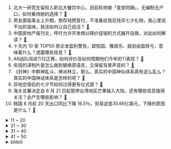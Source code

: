 1. 北大一研究生留校入职北大餐饮中心，目前轮岗做「食堂阿姨」，无编制无户口，如何看待她的选择？ [:link:](https://www.zhihu.com/question/617910442)
2. 男友面临事业上升期，想存钱攒首付，不准备给我花钱买七夕礼物，我心里说不出的滋味，我该如何让自己自洽？ [:link:](https://www.zhihu.com/question/617745810)
3. 中国房地产报刊文，呼吁允许开发商以降价促销的方式展开自救，对此如何解读？ [:link:](https://www.zhihu.com/question/618392209)
4. 十天内 10 家 TOP50 房企发盈利警告，碧桂园、雅居乐、路劲由盈转亏，意味着什么？透露哪些信息？ [:link:](https://www.zhihu.com/question/618390988)
5. AR战队闯进Ti12正赛，如何评价及如何预期他们今年的Ti表现？ [:link:](https://www.zhihu.com/question/618448661)
6. 央视的译制片是怎么做到替换原语言，又保留背景声音的？ [:link:](https://www.zhihu.com/question/617127810)
7. 《封神》中群神乱斗、神派林立，那么，真实的中国神仙体系真有这么乱么？真实的中国神话体系是怎样的呢？ [:link:](https://www.zhihu.com/question/618258499)
8. 异地恋情侣的七夕节如何过得更有仪式感？ [:link:](https://www.zhihu.com/question/614078672)
9. 海关总署决定自 8 月 21 日起暂停台湾地区芒果输入大陆，还有哪些信息值得关注？会产生哪些影响？ [:link:](https://www.zhihu.com/question/618381078)
10. 韩国 8 月前 20 天出口同比下降 16.5％，贸易逆差35.66亿美元，下降的原因是什么？ [:link:](https://www.zhihu.com/question/618347699)
<details>
<summary>11 ~ 20</summary>

11. 乌克兰就接收F16战机取得重大突破，相关细节你怎么看？ [:link:](https://www.zhihu.com/question/618344442)
12. 如果《英雄联盟》一个英雄，血量无限，但是没有升级属性成长，没有技能，不能出装备，强度如何? [:link:](https://www.zhihu.com/question/615005930)
13. 记者揭秘缅北偷渡者的黑监狱「卡院」，「这里为了钱没有任何底线」，关于境外网赌电诈还有哪些信息值得注意？ [:link:](https://www.zhihu.com/question/618368991)
14. 为什么洗碗机只是喷水却能洗干净？ [:link:](https://www.zhihu.com/question/617346278)
15. 8 月 21 日上海机场、白云机场双双逼近跌停，证代称运营正常，不清楚怎么回事，哪些信息值得关注？ [:link:](https://www.zhihu.com/question/618368044)
16. 不夜城可以有很多，为什么西安大唐不夜城难以被复制？ [:link:](https://www.zhihu.com/question/617593249)
17. 央行和财政部酝酿第四轮债务置换方案，超 2 万亿债务限额空间打开，有哪些信息值得关注？ [:link:](https://www.zhihu.com/question/618364156)
18. 24届秋招会更严峻吗？ [:link:](https://www.zhihu.com/question/614023332)
19. 工资降低后，你最先降低了哪种消费？ [:link:](https://www.zhihu.com/question/609669003)
20. 为七夕约会特地买了一身新衣服，男友却嫌我浪费钱，遇到「扫兴型性格」的对象怎么办？ [:link:](https://www.zhihu.com/question/617928143)
</details>
<details>
<summary>21 ~ 30</summary>

21. 同部门的同事说，他不在乎这份工作坐等被裁，现在副业是工资的两倍，有点嫉妒怎么办？ [:link:](https://www.zhihu.com/question/617182483)
22. Faker 职业生涯第八次参加全球总决赛，你觉得 S13 全球总决赛 T1 能取得什么样的成绩？ [:link:](https://www.zhihu.com/question/618383152)
23. 如何评价赵本山、宋小宝主演的古装喜剧《鹊刀门传奇》？ [:link:](https://www.zhihu.com/question/617937437)
24. 刚到事业单位入职报道，领导将我拉入了工作群是否应该主动添加所有人的微信？ [:link:](https://www.zhihu.com/question/617241870)
25. 同人作品需要尊重原作角色性格吗？ [:link:](https://www.zhihu.com/question/618199154)
26. 2023 年还有人在用苹果 6S 吗？6S 究竟强在哪？ [:link:](https://www.zhihu.com/question/617172791)
27. 野球场是不是有中投就够用了? [:link:](https://www.zhihu.com/question/618130474)
28. 对于晕车的人来说，有哪些神器对缓解症状特别管用？ [:link:](https://www.zhihu.com/question/617601571)
29. 坚持 5 公里跑一年后，你收获了什么？ [:link:](https://www.zhihu.com/question/616778085)
30. 西班牙成为历史上第二个男女足都夺得世界杯的国家，欧洲足球强国引领世界女足格局，有哪些值得思考学习？ [:link:](https://www.zhihu.com/question/618284445)
</details>
<details>
<summary>31 ~ 40</summary>

31. 有哪些看起来「不太体面」，但很赚钱的兼职副业？ [:link:](https://www.zhihu.com/question/616762622)
32. 程序员空闲时间应该继续卷技术，还是找其他副业？ [:link:](https://www.zhihu.com/question/613975022)
33. 夜间骑自行车能给些建议吗？ [:link:](https://www.zhihu.com/question/617571703)
34. 多家头部公募基金公司、券商资管发布「自购」公告，如何解读？哪些信息值得关注？ [:link:](https://www.zhihu.com/question/618392020)
35. 《原神》中大部分角色的养成路线都是固定的，那养成乐趣到底在哪里？ [:link:](https://www.zhihu.com/question/573628419)
36. 手机存储选择24GB内存还是选择1TB闪存，哪个更能满足当代大学生的日常使用需求？ [:link:](https://www.zhihu.com/question/618353645)
37. 为什么说洗碗机是新职人的厨房「新宠」？ [:link:](https://www.zhihu.com/question/616665800)
38. 曼联官方声明「格林伍德将离队，他犯了错正为此承担责任」，曼联为何这么做，格林伍德将会去哪里？ [:link:](https://www.zhihu.com/question/618481143)
39. 顾天之输光赌资后又被「内幕消息」诱惑借贷投资虚拟货币，《孤注一掷》中的套路到底是赌博还是诈骗？ [:link:](https://www.zhihu.com/question/616198914)
40. 8 月 LPR 报价出炉，1 年期降 10 个基点，5 年期利率维持不变，将产生哪些影响？ [:link:](https://www.zhihu.com/question/618346700)
</details>
<details>
<summary>41 ~ 50</summary>

41. 你认为最能代表中国旅游的五座城市是哪五座？ [:link:](https://www.zhihu.com/question/617538051)
42. 现在工作那么难找，为啥互联网上「不爽就离职」的言论还这么多呢？这会不会对年轻人有误导？ [:link:](https://www.zhihu.com/question/617922051)
43. 日本宣布「核污水最早 8 月 24 日排海」，会如何影响海洋生态和人类健康？海鲜还能吃吗？ [:link:](https://www.zhihu.com/question/618479369)
44. 多城拟降低二套房首付比例，楼市优化政策持续出台，释放了哪些信号？ [:link:](https://www.zhihu.com/question/618357154)
45. 你所在公司的汽车嵌入式代码质量是如何控制的？ [:link:](https://www.zhihu.com/question/29860233)
46. 在成分科技的推动下，你对未来「科学护肤」的想象是什么样子的？ [:link:](https://www.zhihu.com/question/615398623)
47. 靠送外卖去积攒创业第一桶金是否现实? [:link:](https://www.zhihu.com/question/615959358)
48. 有哪些含有思的古诗词？ [:link:](https://www.zhihu.com/question/618353518)
49. 初入职场，直接问同事工资会被讨厌吗？ [:link:](https://www.zhihu.com/question/492930035)
50. 买什么样的智能家居产品，能大大提高生活幸福感？ [:link:](https://www.zhihu.com/question/614166658)
</details><details>
<summary>bilibili</summary>

</details>
